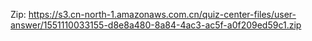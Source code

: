 Zip: https://s3.cn-north-1.amazonaws.com.cn/quiz-center-files/user-answer/1551110033155-d8e8a480-8a84-4ac3-ac5f-a0f209ed59c1.zip